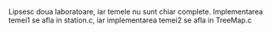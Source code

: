 Lipsesc doua laboratoare, iar temele nu sunt chiar complete.
Implementarea temei1 se afla in station.c, iar implementarea temei2 se afla in TreeMap.c
